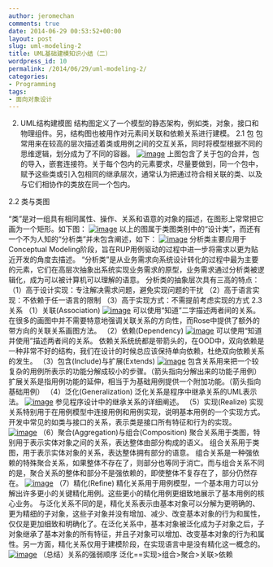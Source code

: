 ```yaml
---
author: jeromechan
comments: true
date: 2014-06-29 00:53:52+00:00
layout: post
slug: uml-modeling-2
title: UML基础建模知识小结（二）
wordpress_id: 10
permalink: /2014/06/29/uml-modeling-2/
categories:
- Programming
tags:
- 面向对象设计
---
```


2. UML结构建模图
结构图定义了一个模型的静态架构，例如类，对象，接口和物理组件。另，结构图也被用作对元素间关联和依赖关系进行建模。
2.1 包
包常用来在较高的层次描述着类或用例之间的交互关系，同时将模型根据不同的思维逻辑，划分成为了不同的容器。
[![image](http://blog.aboutcoder.com/wp-content/uploads/2013/08/image_thumb.png)](http://blog.aboutcoder.com/wp-content/uploads/2013/08/image.png)
上图包含了关于包的合并，包的导入，嵌套连接符。关于每个包内的元素要求，尽量要做到，同一个包中，赋予这些类或引入包相同的继承层次，通常认为把通过符合相关联的类、以及与它们相协作的类放在同一个包内。
<!-- more -->2.2 类与类图
“类”是对一组具有相同属性、操作、关系和语意的对象的描述，在图形上常常把它画为一个矩形。如下图：
[![image](http://blog.aboutcoder.com/wp-content/uploads/2013/08/image_thumb1.png)](http://blog.aboutcoder.com/wp-content/uploads/2013/08/image1.png)
以上的图属于类图类别中的“设计类”，而还有一个不为人知的“分析类”并未包含阐述，如下：
[![image](http://blog.aboutcoder.com/wp-content/uploads/2013/08/image_thumb2.png)](http://blog.aboutcoder.com/wp-content/uploads/2013/08/image2.png)
分析类主要应用于Conceptual Modeling阶段，旨在RUP用例驱动的过程中进一步将需求以更为贴近开发的角度去描述。
“分析类”是从业务需求向系统设计转化的过程中最为主要的元素，它们在高层次抽象出系统实现业务需求的原型，业务需求通过分析类被逻辑化，成为可以被计算机可以理解的语意。
分析类的抽象层次具有三高的特点：
（1）高于设计实现：专注解决需求问题，避免实现问题的干扰
（2）高于语言实现：不依赖于任一语言的限制
（3）高于实现方式：不需提前考虑实现的方式
2.3 关系
（1）关联(Association)
[![image](http://blog.aboutcoder.com/wp-content/uploads/2013/08/image_thumb3.png)](http://blog.aboutcoder.com/wp-content/uploads/2013/08/image3.png)
可以使用“知道”二字描述两者间的关系。
在很多的画图中并不需要特意地强调关联关系的方向性，而Rose中提供了额外的带方向的关联关系画图方法。
（2）依赖(Dependency)
[![image](http://blog.aboutcoder.com/wp-content/uploads/2013/08/image_thumb4.png)](http://blog.aboutcoder.com/wp-content/uploads/2013/08/image4.png)
可以使用“知道并使用”描述两者间的关系。
依赖关系统统都是带箭头的，在OOD中，双向依赖是一种非常不好的结构，我们在设计的时候总应该保持单向依赖，杜绝双向依赖关系的发生。
（3）包含(Include)与扩展(Extends)
[![image](http://blog.aboutcoder.com/wp-content/uploads/2013/08/image_thumb5.png)](http://blog.aboutcoder.com/wp-content/uploads/2013/08/image5.png)
包含关系用来把一个较复杂的用例所表示的功能分解成较小的步骤。（箭头指向分解出来的功能子用例）
扩展关系是指用例功能的延伸，相当于为基础用例提供一个附加功能。（箭头指向基础用例）
（4）泛化(Generalization)
泛化关系是程序中继承关系的UML表示法。
[![image](http://blog.aboutcoder.com/wp-content/uploads/2013/08/image_thumb6.png)](http://blog.aboutcoder.com/wp-content/uploads/2013/08/image6.png)
参见程序设计中的继承关系的详细阐述。
（5）实现(Realize)
实现关系特别用于在用例模型中连接用例和用例实现，说明基本用例的一个实现方式。开发中常见的如类与接口的关系，表示类是接口所有特征和行为的实现。
[![image](http://blog.aboutcoder.com/wp-content/uploads/2013/08/image_thumb7.png)](http://blog.aboutcoder.com/wp-content/uploads/2013/08/image7.png)
（6）聚合(Aggregation)与组合(Composition)
聚合关系用于类图，特别用于表示实体对象之间的关系，表达整体由部分构成的语义。
组合关系用于类图，用于表示实体对象的关系，表达整体拥有部分的语意。
组合关系是一种强依赖的特殊聚合关系，如果整体不存在了，则部分也等同于消亡。而与组合关系不同的是，聚合关系的整体和部分不是强依赖的，即使整体不复存在了，部分仍然存在。
[![image](http://blog.aboutcoder.com/wp-content/uploads/2013/08/image_thumb8.png)](http://blog.aboutcoder.com/wp-content/uploads/2013/08/image8.png)
（7）精化(Refine)
精化关系用于用例模型，一个基本用力可以分解出许多更小的关键精化用例。这些更小的精化用例更细致地展示了基本用例的核心业务。
与泛化关系不同的是，精化关系表示由基本对象可以分解为更明确的、更为精细的子对象，这些子对象并没有增加、减少、改变基本对象的行为和属性，仅仅是更加细致和明确化了。在泛化关系中，基本对象被泛化成为子对象之后，子对象继承了基本对象的所有特征，并且子对象可以增加、改变基本对象的行为和属性。另一方面，精化关系仅用于建模阶段，在实现语言中是没有精化这一概念的。
[![image](http://blog.aboutcoder.com/wp-content/uploads/2013/08/image_thumb9.png)](http://blog.aboutcoder.com/wp-content/uploads/2013/08/image9.png)
（总结）关系的强弱顺序
泛化==实现>组合>聚合>关联>依赖
